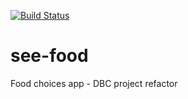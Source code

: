 [![Build Status](https://travis-ci.org/meredith-jones/see-food.svg?branch=development)](https://travis-ci.org/meredith-jones/see-food)

# see-food
Food choices app - DBC project refactor
